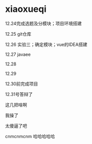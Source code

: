 # xiaoxueqi
12.24完成选题及分模块；项目环境搭建

12.25 git仓库

12.26 实验三；确定模块；vue的IDEA搭建

12.27 javaee 

12.28

12.29

12.30前完成项目

12.31号答辩了

这几把啥啊

我操了

太傻逼了吧

cnmcnmcnm
哈哈哈哈哈